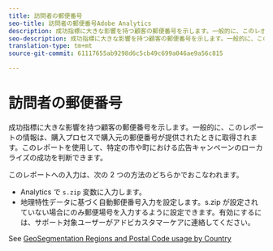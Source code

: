```yaml
---
title: 訪問者の郵便番号
seo-title: 訪問者の郵便番号Adobe Analytics
description: 成功指標に大きな影響を持つ顧客の郵便番号を示します。一般的に、このレポートの情報は、購入プロセスで購入元の郵便番号が提供されたときに取得されます。このレポートを使用して、特定の市や町における広告キャンペーンのローカライズの成功を判断できます。
seo-description: 成功指標に大きな影響を持つ顧客の郵便番号を示します。一般的に、このレポートの情報は、購入プロセスで購入元の郵便番号が提供されたときに取得されます。このレポートを使用して、特定の市や町における広告キャンペーンのローカライズの成功を判断できます。
translation-type: tm+mt
source-git-commit: 61117655ab9298d6c5cb49c699a046ae9a56c815

---
```



# 訪問者の郵便番号

成功指標に大きな影響を持つ顧客の郵便番号を示します。一般的に、このレポートの情報は、購入プロセスで購入元の郵便番号が提供されたときに取得されます。このレポートを使用して、特定の市や町における広告キャンペーンのローカライズの成功を判断できます。

このレポートへの入力は、次の 2 つの方法のどちらかでおこなわれます。

* Analytics で `s.zip` 変数に入力します。
* 地理特性データに基づく自動郵便番号入力を設定します。s.zip が設定されていない場合にのみ郵便場号を入力するように設定できます。有効にするには、サポート対象ユーザーがアドビカスタマーケアに連絡してください。

See [GeoSegmentation Regions and Postal Code usage by Country](reports-geosegmentation-reference.md)
